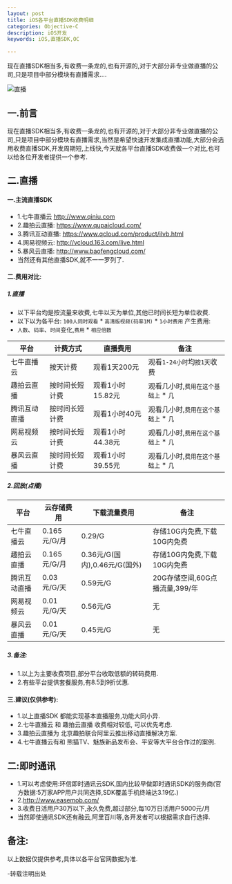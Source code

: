 ```yaml
---
layout: post
title: iOS各平台直播SDK收费明细
categories: Objective-C
description: iOS开发
keywords: iOS,直播SDK,OC

---
```


现在直播SDK相当多,有收费一条龙的,也有开源的,对于大部分非专业做直播的公司,只是项目中部分模块有直播需求....

![直播](http://upload-images.jianshu.io/upload_images/2229730-0cc6543dea2318f4.png?imageMogr2/auto-orient/strip%7CimageView2/2/w/1240)

##		一.前言

现在直播SDK相当多,有收费一条龙的,也有开源的,对于大部分非专业做直播的公司,只是项目中部分模块有直播需求,当然是希望快速开发集成直播功能,大部分会选用收费直播SDK,开发周期短,上线快,今天就各平台直播SDK收费做一个对比,也可以给各位开发者提供一个参考.

##		二.直播

####	一.主流直播SDK

*    1.七牛直播云
     http://www.qiniu.com
*    2.趣拍云直播:
    https://www.qupaicloud.com/
*    3.腾讯互动直播: 
     https://www.qcloud.com/product/ilvb.html
*    4.网易视频云:
    http://vcloud.163.com/live.html
*    5.暴风云直播:
    http://www.baofengcloud.com/
*   当然还有其他直播SDK,就不一一罗列了.

####	二.费用对比:

#####	1.直播

*    以下平台均是按流量来收费,七牛以天为单位,其他已时间长短为单位收费.
*    以下以为各平台: `100人同时观看`  * `高清版视频(码率1M)`  * `1小时费用` 产生费用:
*    `人数`、`码率`、`时间`变化,`费用` * `相应倍数`

平台 | 计费方式 | 直播费用 | 备注
----|---------|---------|---------
七牛直播云| 按天计费   | 观看1天200元|观看`1-24小时`均`按1天`收费
趣拍云直播| 按时间长短计费 | 观看1小时15.82元|观看几小时,`费用在这个基础上` * `几`
腾讯互动直播|按时间长短计费 | 观看1小时40元|观看几小时,`费用在这个基础上` * `几`
网易视频云| 按时间长短计费 |观看1小时44.38元|观看几小时,`费用在这个基础上` * `几`
暴风云直播| 按时间长短计费 | 观看1小时39.55元|观看几小时,`费用在这个基础上` * `几`

#####	2.回放(点播)

 平台 | 云存储费用 | 下载流量费用 |备注
----|---------|---------|---------
七牛直播云| 0.165元/G/月  | 0.29/G|存储10G内免费,下载10G内免费
趣拍云直播| 0.165元/G/月 | 0.36元/G(国内),0.46元/G(国外)|存储10G内免费,下载10G内免费
腾讯互动直播| 0.03元/G/天| 0.59元/G|20G存储空间,60G点播流量,399/年
网易视频云| 0.01元/G/天 |0.56元/G |无
暴风云直播| 0.01元/G/天 |0.45元/G|无

#####	3.备注:

*    1.以上为主要收费项目,部分平台收取低额的转码费用.
*    2.有些平台提供套餐服务,有8.5到9折优惠.

####	三.建议(仅供参考):

*    1.以上直播SDK 都能实现基本直播服务,功能大同小异.
*    2.七牛直播云 和 趣拍云直播 收费相对较低, 可以优先考虑.
*    3.趣拍云直播为 北京趣拍联合阿里云推出移动直播解决方案.
*    4.七牛直播云有和 熊猫TV、魅族新品发布会、平安等大平台合作过的案例.

##		二:即时通讯

*    1.可以考虑使用:环信即时通讯云SDK,国内比较早做即时通讯SDK的服务商(官方数据:5万家APP用户共同选择,SDK覆盖手机终端达3.19亿.)
*    2.http://www.easemob.com/
*    3.收费日活用户30万以下,永久免费,超过部分,每10万日活用户5000元/月
*    当然即使通讯SDK还有融云,阿里百川等,各开发者可以根据需求自行选择.

##		备注:

以上数据仅提供参考,具体以各平台官网数据为准.

-转载注明出处